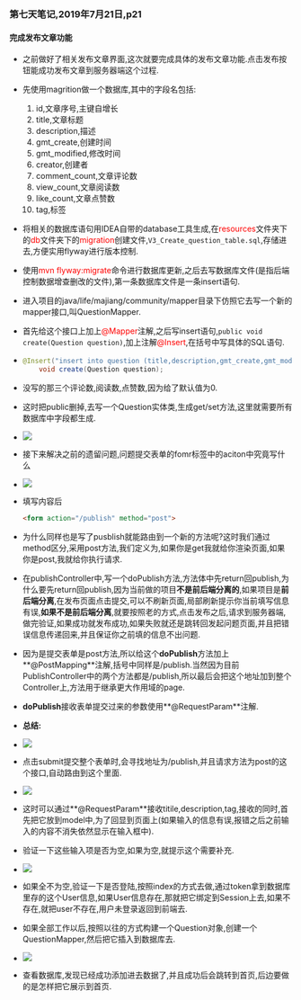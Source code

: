 ### 第七天笔记,2019年7月21日,p21

#### 完成发布文章功能

- 之前做好了相关发布文章界面,这次就要完成具体的发布文章功能.点击发布按钮能成功发布文章到服务器端这个过程.

- 先使用magrition做一个数据库,其中的字段名包括:

  1. id,文章序号,主键自增长
  2. title,文章标题
  3. description,描述
  4. gmt_create,创建时间
  5. gmt_modified,修改时间
  6. creator,创建者
  7. comment_count,文章评论数
  8. view_count,文章阅读数
  9. like_count,文章点赞数
  10. tag,标签

- 将相关的数据库语句用IDEA自带的database工具生成,在<font color=red>resources</font>文件夹下的<font color=red>db</font>文件夹下的<font color=red>migration</font>创建文件,`V3_Create_question_table.sql`,存储进去,方便实用flyway进行版本控制.

- 使用<font color=red>mvn flyway:migrate</font>命令进行数据库更新,之后去写数据库文件(是指后端控制数据增查删改的文件),第一条数据库文件是一条insert语句.

- 进入项目的java/life/majiang/community/mapper目录下仿照它去写一个新的mapper接口,叫QuestionMapper.

- 首先给这个接口上加上<font color=red>@Mapper</font>注解,之后写insert语句,`public void create(Question question)`,加上注解<font color=red>@Insert</font>,在括号中写具体的SQL语句.

- ```java
  @Insert("insert into question (title,description,gmt_create,gmt_modified,creator,tag) public values (#{title},#{description},#{gmt_create},#{gmt_modified},#{creator},#{tag})")
      void create(Question question);
  ```

- 没写的那三个评论数,阅读数,点赞数,因为给了默认值为0.

- 这时把public删掉,去写一个Question实体类,生成get/set方法,这里就需要所有数据库中字段都生成.

- ![](https://i.postimg.cc/Pxdrqhyq/image.png)

- 接下来解决之前的遗留问题,问题提交表单的fomr标签中的aciton中究竟写什么

- ![](https://i.postimg.cc/8CZPs90B/form.png)

- 填写内容后

  ```html
  <form action="/publish" method="post">
  ```

- 为什么同样也是写了pusblish就能路由到一个新的方法呢?这时我们通过method区分,采用post方法,我们定义为,如果你是get我就给你渲染页面,如果你是post,我就给你执行请求.

- 在publishController中,写一个doPublish方法,方法体中先return回publish,为什么要先return回publish,因为当前做的项目**不是前后端分离的**,如果项目是**前后端分离**,在发布页面点击提交,可以不刷新页面,局部刷新提示你当前填写信息有误,**如果不是前后端分离**,就要按照老的方式,点击发布之后,请求到服务器端,做完验证,如果成功就发布成功,如果失败就还是跳转回发起问题页面,并且把错误信息传递回来,并且保证你之前填的信息不出问题.

- 因为是提交表单是post方法,所以给这个**doPublish**方法加上**@PostMapping**注解,括号中同样是/publish.当然因为目前PublishController中的两个方法都是/publish,所以最后会把这个地址加到整个Controller上,方法用于继承更大作用域的page.

- **doPublish**接收表单提交过来的参数使用**@RequestParam**注解.

- **总结:**

- ![](https://i.postimg.cc/Pr6gpDbZ/image.png)

- 点击submit提交整个表单时,会寻找地址为/publish,并且请求方法为post的这个接口,自动路由到这个里面.

- ![](https://i.postimg.cc/CxzWjKJ2/controller.png)

- 这时可以通过**@RequestParam**接收titile,description,tag,接收的同时,首先把它放到model中,为了回显到页面上(如果输入的信息有误,报错之后之前输入的内容不消失依然显示在输入框中).

- 验证一下这些输入项是否为空,如果为空,就提示这个需要补充.

- ![](https://i.postimg.cc/Qts4nNkh/image.png)

- 如果全不为空,验证一下是否登陆,按照index的方式去做,通过token拿到数据库里存的这个User信息,如果User信息存在,那就把它绑定到Session上去,如果不存在,就把user不存在,用户未登录返回到前端去.

- 如果全部工作以后,按照以往的方式构建一个Question对象,创建一个QuestionMapper,然后把它插入到数据库去.

- ![](https://i.postimg.cc/900BvD45/image.png)

- 查看数据库,发现已经成功添加进去数据了,并且成功后会跳转到首页,后边要做的是怎样把它展示到首页.